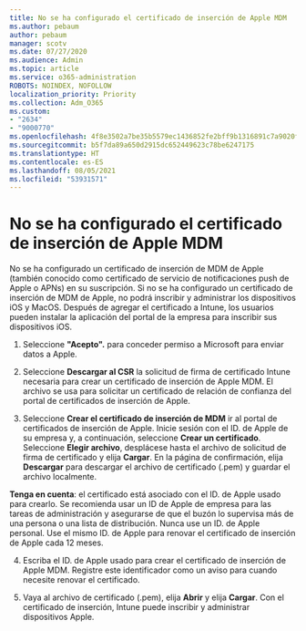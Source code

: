 ```yaml
---
title: No se ha configurado el certificado de inserción de Apple MDM
ms.author: pebaum
author: pebaum
manager: scotv
ms.date: 07/27/2020
ms.audience: Admin
ms.topic: article
ms.service: o365-administration
ROBOTS: NOINDEX, NOFOLLOW
localization_priority: Priority
ms.collection: Adm_O365
ms.custom:
- "2634"
- "9000770"
ms.openlocfilehash: 4f8e3502a7be35b5579ec1436852fe2bff9b1316891c7a9020f6f5f4767b3d88
ms.sourcegitcommit: b5f7da89a650d2915dc652449623c78be6247175
ms.translationtype: HT
ms.contentlocale: es-ES
ms.lasthandoff: 08/05/2021
ms.locfileid: "53931571"
---
```

# <a name="apple-mdm-push-certificate-has-not-been-set-up"></a>No se ha configurado el certificado de inserción de Apple MDM

No se ha configurado un certificado de inserción de MDM de Apple (también conocido como certificado de servicio de notificaciones push de Apple o APNs) en su suscripción. Si no se ha configurado un certificado de inserción de MDM de Apple, no podrá inscribir y administrar los dispositivos iOS y MacOS. Después de agregar el certificado a Intune, los usuarios pueden instalar la aplicación del portal de la empresa para inscribir sus dispositivos iOS.

1. Seleccione **"Acepto".** para conceder permiso a Microsoft para enviar datos a Apple.

2. Seleccione **Descargar al CSR** la solicitud de firma de certificado Intune necesaria para crear un certificado de inserción de Apple MDM. El archivo se usa para solicitar un certificado de relación de confianza del portal de certificados de inserción de Apple.

3. Seleccione **Crear el certificado de inserción de MDM** ir al portal de certificados de inserción de Apple. Inicie sesión con el ID. de Apple de su empresa y, a continuación, seleccione **Crear un certificado**. Seleccione **Elegir archivo**, desplácese hasta el archivo de solicitud de firma de certificado y elija **Cargar**. En la página de confirmación, elija **Descargar** para descargar el archivo de certificado (.pem) y guardar el archivo localmente.
 
**Tenga en cuenta**: el certificado está asociado con el ID. de Apple usado para crearlo. Se recomienda usar un ID de Apple de empresa para las tareas de administración y asegurarse de que el buzón lo supervisa más de una persona o una lista de distribución. Nunca use un ID. de Apple personal. Use el mismo ID. de Apple para renovar el certificado de inserción de Apple cada 12 meses.
 
4. Escriba el ID. de Apple usado para crear el certificado de inserción de Apple MDM. Registre este identificador como un aviso para cuando necesite renovar el certificado.

5. Vaya al archivo de certificado (.pem), elija **Abrir** y elija **Cargar**. Con el certificado de inserción, Intune puede inscribir y administrar dispositivos Apple.